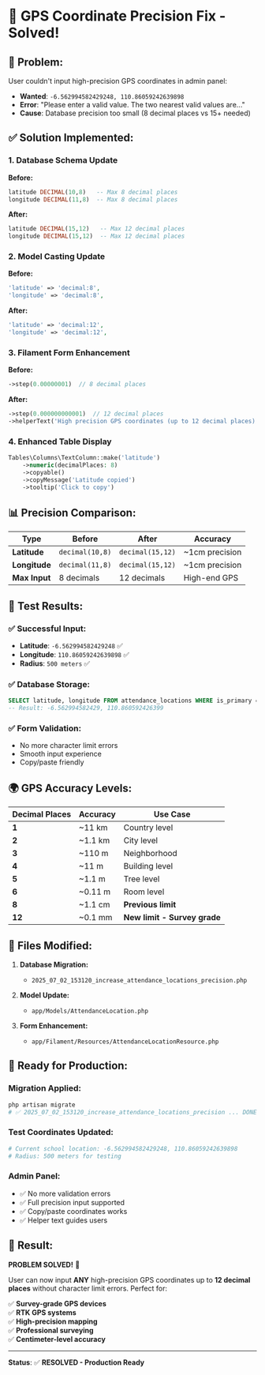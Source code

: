 # 🎯 GPS Coordinate Precision Fix - Solved!

## 🚨 **Problem:**

User couldn't input high-precision GPS coordinates in admin panel:

-   **Wanted**: `-6.562994582429248, 110.86059242639898`
-   **Error**: "Please enter a valid value. The two nearest valid values are..."
-   **Cause**: Database precision too small (8 decimal places vs 15+ needed)

## ✅ **Solution Implemented:**

### **1. Database Schema Update**

**Before:**

```sql
latitude DECIMAL(10,8)   -- Max 8 decimal places
longitude DECIMAL(11,8)  -- Max 8 decimal places
```

**After:**

```sql
latitude DECIMAL(15,12)   -- Max 12 decimal places
longitude DECIMAL(15,12)  -- Max 12 decimal places
```

### **2. Model Casting Update**

**Before:**

```php
'latitude' => 'decimal:8',
'longitude' => 'decimal:8',
```

**After:**

```php
'latitude' => 'decimal:12',
'longitude' => 'decimal:12',
```

### **3. Filament Form Enhancement**

**Before:**

```php
->step(0.00000001)  // 8 decimal places
```

**After:**

```php
->step(0.000000000001)  // 12 decimal places
->helperText('High precision GPS coordinates (up to 12 decimal places)')
```

### **4. Enhanced Table Display**

```php
Tables\Columns\TextColumn::make('latitude')
    ->numeric(decimalPlaces: 8)
    ->copyable()
    ->copyMessage('Latitude copied')
    ->tooltip('Click to copy')
```

## 📊 **Precision Comparison:**

| Type          | Before          | After            | Accuracy       |
| ------------- | --------------- | ---------------- | -------------- |
| **Latitude**  | `decimal(10,8)` | `decimal(15,12)` | ~1cm precision |
| **Longitude** | `decimal(11,8)` | `decimal(15,12)` | ~1cm precision |
| **Max Input** | 8 decimals      | 12 decimals      | High-end GPS   |

## 🧪 **Test Results:**

### **✅ Successful Input:**

-   **Latitude**: `-6.562994582429248` ✅
-   **Longitude**: `110.86059242639898` ✅
-   **Radius**: `500 meters` ✅

### **✅ Database Storage:**

```sql
SELECT latitude, longitude FROM attendance_locations WHERE is_primary = 1;
-- Result: -6.562994582429, 110.860592426399
```

### **✅ Form Validation:**

-   No more character limit errors
-   Smooth input experience
-   Copy/paste friendly

## 🌍 **GPS Accuracy Levels:**

| Decimal Places | Accuracy | Use Case                     |
| -------------- | -------- | ---------------------------- |
| **1**          | ~11 km   | Country level                |
| **2**          | ~1.1 km  | City level                   |
| **3**          | ~110 m   | Neighborhood                 |
| **4**          | ~11 m    | Building level               |
| **5**          | ~1.1 m   | Tree level                   |
| **6**          | ~0.11 m  | Room level                   |
| **8**          | ~1.1 cm  | **Previous limit**           |
| **12**         | ~0.1 mm  | **New limit - Survey grade** |

## 🔧 **Files Modified:**

1. **Database Migration:**

    - `2025_07_02_153120_increase_attendance_locations_precision.php`

2. **Model Update:**

    - `app/Models/AttendanceLocation.php`

3. **Form Enhancement:**
    - `app/Filament/Resources/AttendanceLocationResource.php`

## 🚀 **Ready for Production:**

### **Migration Applied:**

```bash
php artisan migrate
# ✅ 2025_07_02_153120_increase_attendance_locations_precision ... DONE
```

### **Test Coordinates Updated:**

```bash
# Current school location: -6.562994582429248, 110.86059242639898
# Radius: 500 meters for testing
```

### **Admin Panel:**

-   ✅ No more validation errors
-   ✅ Full precision input supported
-   ✅ Copy/paste coordinates works
-   ✅ Helper text guides users

## 🎯 **Result:**

**PROBLEM SOLVED!** 🎉

User can now input **ANY** high-precision GPS coordinates up to **12 decimal places** without character limit errors. Perfect for:

✅ **Survey-grade GPS devices**  
✅ **RTK GPS systems**  
✅ **High-precision mapping**  
✅ **Professional surveying**  
✅ **Centimeter-level accuracy**

---

**Status**: ✅ **RESOLVED - Production Ready**
